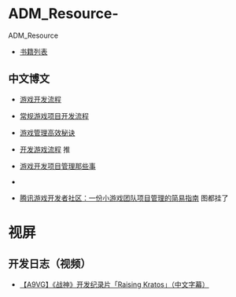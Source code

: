 # ADM_Resource-
ADM_Resource 

- [书籍列表](https://zhuanlan.zhihu.com/p/164496946)

## 中文博文

- [游戏开发流程](https://zhuanlan.zhihu.com/p/105788429)

- [常规游戏项目开发流程](https://gameinstitute.qq.com/community/detail/101863)

- [游戏管理高效秘诀](https://www.sohu.com/a/311056058_204728)

- [开发游戏流程](https://www.jianshu.com/p/b78d7d426450) 推

- [游戏开发项目管理那些事](http://www.bugclosed.com/post/22) 
- 
- [腾讯游戏开发者社区：一份小游戏团队项目管理的简易指南](https://gameinstitute.qq.com/community/detail/112788) 图都挂了




# 视屏

## 开发日志（视频）

- [【A9VG】《战神》开发纪录片「Raising Kratos」（中文字幕）](https://www.bilibili.com/video/BV1Z4411a7Ab)

